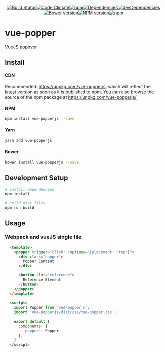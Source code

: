<div align="center">

  [![Build Status](https://img.shields.io/travis/RobinCK/vue-popper.svg?style=flat-square)](https://travis-ci.org/RobinCK/vue-popper)[![Code Climate](https://img.shields.io/codeclimate/github/RobinCK/vue-popper.svg?style=flat-square)](https://codeclimate.com/github/RobinCK/vue-popper)[![npm](https://img.shields.io/npm/dt/vue-popper.svg?style=flat-square)](https://github.com/RobinCK/vue-popper)[![Dependencies](https://david-dm.org/robinck/vue-popper.svg?style=flat-square)](https://david-dm.org/robinck/vue-popper)[![devDependencies](https://david-dm.org/robinck/vue-popper/dev-status.svg?style=flat-square)](https://david-dm.org/robinck/vue-popper#info=devDependencies&view=table)[![Bower version](https://img.shields.io/bower/v/vue-popperjs.svg?style=flat-square)](https://github.com/RobinCK/vue-popper)[![NPM version](https://img.shields.io/npm/v/vue-popperjs.svg?style=flat-square)](https://www.npmjs.com/package/vue-popperjs)[![npm](https://img.shields.io/npm/l/vue-popperjs.svg?style=flat-square)](https://github.com/RobinCK/vue-popper/blob/master/LICENSE)

</div>

# vue-popper
VueJS popover

## Install
#### CDN

Recommended: https://unpkg.com/vue-popperjs, which will reflect the latest version as soon as it is published to npm. You can also browse the source of the npm package at https://unpkg.com/vue-popperjs/

#### NPM

``` bash
npm install vue-popperjs --save
```

#### Yarn

``` bash
yarn add vue-popperjs
```

#### Bower

``` bash
bower install vue-popperjs --save
```

## Development Setup

``` bash
# install dependencies
npm install

# build dist files
npm run build
```

## Usage

### Webpack and vueJS single file
```html
  <template>
    <popper trigger="click" :options="{placement: 'top'}">
      <div class="popper">
        Popper Content
      </div>

      <button slot="reference">
        Reference Element
      </button>
    </popper>
  </template>
  
  <script>
    import Popper from 'vue-popperjs';
    import 'vue-popperjs/dist/css/vue-popper.css';
    
    export default {
      components: {
        'popper': Popper
      },
    }
  </script> 
```
